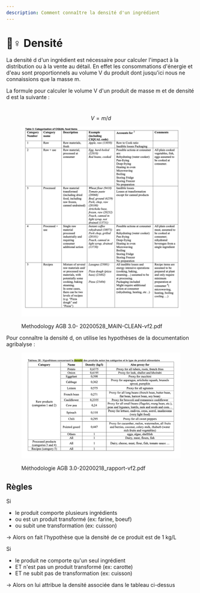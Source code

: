 ```yaml
---
description: Comment connaître la densité d'un ingrédient
---
```


# 🚣♀ Densité

La densité d d'un ingrédient est nécessaire pour calculer l'impact à la distribution ou à la vente au détail. En effet les consommations d'énergie et d'eau sont proportionnels au volume V du produit dont jusqu'ici nous ne connaissions que la masse m.

La formule pour calculer le volume V d'un produit de masse m et de densité d est la suivante :&#x20;

\
$$V = m / d$$

<figure><img src="../.gitbook/assets/image (8) (1).png" alt=""><figcaption><p>Methodology AGB 3.0- 20200528_MAIN-CLEAN-vf2.pdf</p></figcaption></figure>

Pour connaître la densité d, on utilise les hypothèses de la documentation agribalyse :

<figure><img src="../.gitbook/assets/image (4) (4).png" alt=""><figcaption><p>Méthodologie AGB 3.0-20200218_rapport-vf2.pdf</p></figcaption></figure>

## Règles

Si

* le produit comporte plusieurs ingrédients&#x20;
* ou est un produit transformé (ex: farine, boeuf)
* ou subit une transformation (ex: cuisson)

\-> Alors on fait l'hypothèse que la densité de ce produit est de 1 kg/L

Si

* le produit ne comporte qu'un seul ingrédient&#x20;
* ET n'est pas un produit transformé (ex: carotte)
* ET ne subit pas de transformation (ex: cuisson)

\-> Alors on lui attribue la densité associée dans le tableau ci-dessus



